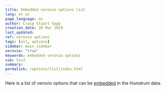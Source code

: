 ```yaml
---
title: Embedded verovio options list
lang: en es
page_language: en
author: Craig Stuart Sapp
creation_date: 20 Mar 2019
last_updated:
ref: verovio options
tags: [all, options]
sidebar: main_sidebar
verovio: "true"
keywords: embedded verovio options
vim: ts=3
summary: 
permalink: /options/list/index.html
---
```


Here is a list of verovio options that can be [embedded](/options) in the
Humdrum data.

<div id="list"></div>


<script>

var OPTIONS = {% include_relative verovio-options.json %}["OPTION"];

document.addEventListener("DOMContentLoaded", function() {
	var element = document.querySelector("#list");
	if (!element) {
		return;
	}
	var table = createOptionTable(OPTIONS);
	element.innerHTML = table;
});


//////////////////////////////
//
// createOptionTable --
//

function createOptionTable(options) {
console.log("OPTIONS", options);
	var output = "";
	output += "<table>";

	output += "<tr>";
	output += "<th>option name</th>";
	output += "<th>type</th>";
	output += "<th>VHV default</th>";
	output += "<th>verovio default</th>";
	output += "<th>min</th>";
	output += "<th>max</th>";
	output += "<th>description</th>";
	output += "</tr>";
	var t;
	var name;

	for (var i=0; i<options.length; i++) {
		if ((typeof options[i].CLI_ONLY !== 'undefined') && options[i].CLI_ONLY.match(/true/)) {
			continue;
		}
		if (typeof options[i].NAME === 'undefined') {
			continue;
		}
	
		output += "<tr>";

		output += "<td><span style='white-space:pre;'>";
		output += options[i].NAME;
		output += "</span></td>";
		name = options[i].NAME;

		output += "<td style='text-align:center;'><span style='white-space:pre;'>";
		if (typeof options[i].ARG !== 'undefined') {
			t = options[i].ARG;
			if (t.match(/none/)) {
				t = "bool";
			}
			output += t;
		}
		output += "</span></td>";

		output += "<td style='text-align:center;'>";
		if (name === "noHeader") {
			output += "1";
		} else if (name === "adjustPageHeight") {
			output += "1";
		} else if (name === "barLineWidth") {
			output += "0.12";
		} else if (name === "breaks") {
			output += "auto";
		} else if (name === "leftMarginClef") {
			output += "1.50";
		} else if (name === "inputFormat") {
			output += "auto";
		} else if (name === "font") {
			output += "Leipzig";
		} else if (name === "humType") {
			output += "1";
		} else if (name === "noFooter") {
			output += "1";
		} else if (name === "scale") {
			output += "40";
		} else if (name === "spacingLinear") {
			output += "0.25";
		} else if (name === "spacingNonLinear") {
			output += "0.60";
		} else if (name === "staffLineWidth") {
			output += "0.12";
		}
		output += "</td>";

		output += "<td style='text-align:center;'>";
		if (typeof options[i].DEF !== 'undefined') {
			if (t === "bool") {
				output += "0";
			} else {
				output += options[i].DEF;
			}
		} else if (t === "bool") {
			output += "0";
		}
		output += "</td>";

		output += "<td style='text-align:center;'>";
		if (typeof options[i].MIN !== 'undefined') {
			if (t === "bool") {
				output += "0";
			} else {
				output += options[i].MIN;
			}
		} else if (t === "bool") {
			output += "0";
		}
		output += "</td>";
		
		output += "<td style='text-align:center;'>";
		if (typeof options[i].MAX !== 'undefined') {
			if (t === "bool") {
				output += "1";
			} else {
				output += options[i].MAX;
			}
		} else if (t === "bool") {
			output += "1";
		}
		output += "</td>";
		
		output += "<td>";
		if (typeof options[i].INFO !== 'undefined') {
			output += options[i].INFO;
		}
		output += "</td>";
		
		output += "<tr>";
	}

	return output;
}


</script>


